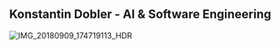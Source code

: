 ## Konstantin Dobler - AI & Software Engineering
![IMG_20180909_174719113_HDR](https://user-images.githubusercontent.com/28780372/141326775-f69db8ec-b987-4616-a700-0915d41df088.jpg)
